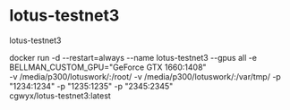 # lotus-testnet3
lotus-testnet3

docker run -d --restart=always --name lotus-testnet3 --gpus all -e BELLMAN_CUSTOM_GPU="GeForce GTX 1660:1408" \
-v /media/p300/lotuswork/:/root/ -v /media/p300/lotuswork/:/var/tmp/ -p "1234:1234"  -p "1235:1235" -p "2345:2345" \
cgwyx/lotus-testnet3:latest
